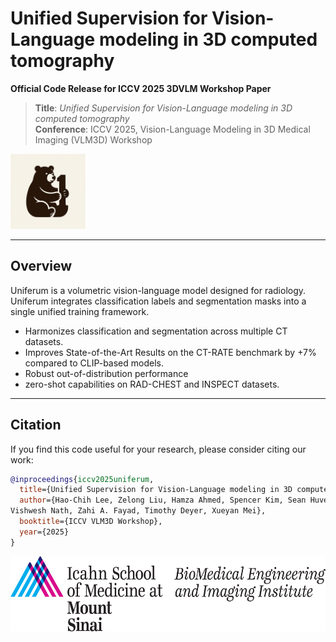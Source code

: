 
# Unified Supervision for Vision-Language modeling in 3D computed tomography 
**Official Code Release for ICCV 2025 3DVLM Workshop Paper**
> **Title**: *Unified Supervision for Vision-Language modeling in 3D computed tomography*  
> **Conference**: ICCV 2025, Vision-Language Modeling in 3D Medical Imaging (VLM3D) Workshop
<p align="left">
  <img src="assets/logo.png" alt="Model Logo" height="120"/>
</p>

---
## Overview
Uniferum is a volumetric vision-language model designed for radiology. Uniferum integrates classification labels and segmentation masks into a single unified training framework.

- Harmonizes classification and segmentation across multiple CT datasets.
- Improves State-of-the-Art Results on the CT-RATE benchmark by +7% compared to CLIP-based models.
- Robust out-of-distribution performance
- zero-shot capabilities on RAD-CHEST and INSPECT datasets.

---
## Citation

If you find this code useful for your research, please consider citing our work:

```bibtex
@inproceedings{iccv2025uniferum,
  title={Unified Supervision for Vision-Language modeling in 3D computed tomography},
  author={Hao-Chih Lee, Zelong Liu, Hamza Ahmed, Spencer Kim, Sean Huver,
Vishwesh Nath, Zahi A. Fayad, Timothy Deyer, Xueyan Mei},
  booktitle={ICCV VLM3D Workshop},
  year={2025}
}
```
<p align="left">
  <img src="assets/BMEII_logo.png" alt="BMEII" height="120"/>
</p>
